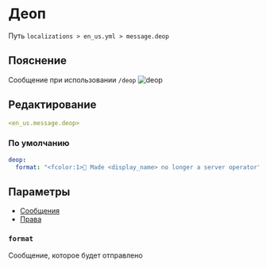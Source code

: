 # Деоп
Путь `localizations > en_us.yml > message.deop`

## Пояснение
Сообщение при использовании `/deop`
![deop](/deop.png)

## Редактирование
```yaml
<en_us.message.deop>
```

### По умолчанию
```yaml
deop:
  format: "<fcolor:1>🤖 Made <display_name> no longer a server operator"
```

## Параметры

- [Сообщения](/docs/message/deop/)
- [Права](/docs/permission/message/deop/)

### `format`

Сообщение, которое будет отправлено